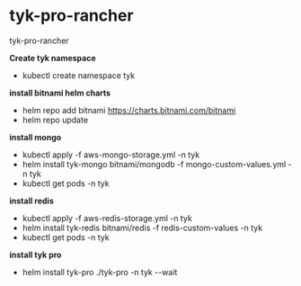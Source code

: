 # tyk-pro-rancher
tyk-pro-rancher

**Create tyk namespace**

- kubectl create namespace tyk

**install bitnami helm charts**

- helm repo add bitnami https://charts.bitnami.com/bitnami
- helm repo update

**install mongo**

- kubectl apply -f aws-mongo-storage.yml -n tyk
- helm install tyk-mongo bitnami/mongodb -f mongo-custom-values.yml -n tyk
- kubectl get pods -n tyk


**install redis**

- kubectl apply -f aws-redis-storage.yml -n tyk
- helm install tyk-redis bitnami/redis -f redis-custom-values -n tyk
- kubectl get pods -n tyk

**install tyk pro**

- helm install tyk-pro ./tyk-pro -n tyk --wait
